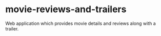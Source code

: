 # movie-reviews-and-trailers
Web application which provides movie details and reviews along with a trailer.
